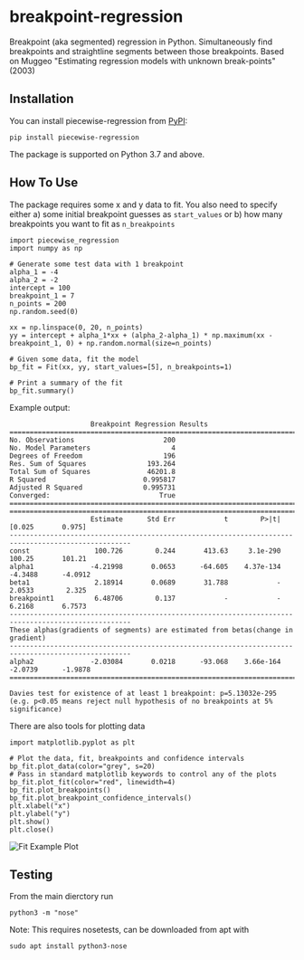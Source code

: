 # breakpoint-regression

Breakpoint (aka segmented) regression in Python. Simultaneously find breakpoints and straightline segments between those breakpoints. Based on Muggeo "Estimating regression models with unknown break-points" (2003)


## Installation

You can install piecewise-regression from [PyPI](https://pypi.org/project/breakpoint-regression/):

    pip install piecewise-regression

The package is supported on Python 3.7 and above.

## How To Use

The package requires some x and y data to fit. You also need to specify either a) some initial breakpoint guesses as `start_values` or b) how many breakpoints you want to fit as `n_breakpoints`


	import piecewise_regression
	import numpy as np

	# Generate some test data with 1 breakpoint
    alpha_1 = -4
    alpha_2 = -2
    intercept = 100
    breakpoint_1 = 7
    n_points = 200
    np.random.seed(0)

    xx = np.linspace(0, 20, n_points)
    yy = intercept + alpha_1*xx + (alpha_2-alpha_1) * np.maximum(xx - breakpoint_1, 0) + np.random.normal(size=n_points)

    # Given some data, fit the model
    bp_fit = Fit(xx, yy, start_values=[5], n_breakpoints=1)

    # Print a summary of the fit
    bp_fit.summary()

Example output:

	                    Breakpoint Regression Results                     
	====================================================================================================
	No. Observations                      200
	No. Model Parameters                    4
	Degrees of Freedom                    196
	Res. Sum of Squares               193.264
	Total Sum of Squares              46201.8
	R Squared                        0.995817
	Adjusted R Squared               0.995731
	Converged:                           True
	====================================================================================================
	====================================================================================================
	                    Estimate      Std Err            t        P>|t|       [0.025       0.975]
	----------------------------------------------------------------------------------------------------
	const                100.726        0.244       413.63     3.1e-290       100.25       101.21
	alpha1              -4.21998       0.0653      -64.605    4.37e-134      -4.3488      -4.0912
	beta1                2.18914       0.0689       31.788            -       2.0533        2.325
	breakpoint1          6.48706        0.137            -            -       6.2168       6.7573
	----------------------------------------------------------------------------------------------------
	These alphas(gradients of segments) are estimated from betas(change in gradient)
	----------------------------------------------------------------------------------------------------
	alpha2              -2.03084       0.0218      -93.068    3.66e-164      -2.0739      -1.9878
	====================================================================================================

	Davies test for existence of at least 1 breakpoint: p=5.13032e-295 (e.g. p<0.05 means reject null hypothesis of no breakpoints at 5% significance)

There are also tools for plotting data

	import matplotlib.pyplot as plt

	# Plot the data, fit, breakpoints and confidence intervals
    bp_fit.plot_data(color="grey", s=20)
    # Pass in standard matplotlib keywords to control any of the plots
    bp_fit.plot_fit(color="red", linewidth=4) 
    bp_fit.plot_breakpoints()
    bp_fit.plot_breakpoint_confidence_intervals()
    plt.xlabel("x")
    plt.ylabel("y")
    plt.show()
    plt.close()

![Fit Example Plot](../paper/example2.png)






## Testing

From the main dierctory run 
	
	python3 -m "nose"

Note: This requires nosetests, can be downloaded from apt with

	sudo apt install python3-nose
